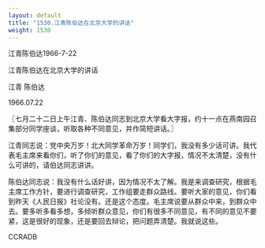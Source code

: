```yaml
---
layout: default
title: "1530.江青陈伯达在北京大学的讲话"
weight: 1530
---
```


江青陈伯达1966-7-22

江青陈伯达在北京大学的讲话

江青 陈伯达

1966.07.22

〖七月二十二日上午江青、陈伯达同志到北京大学看大字报，约十一点在燕南园召集部分同学座谈，听取各种不同意见，并作简短讲话。〗

江青同志说：党中央万岁！北大同学革命万岁！同学们，我没有多少话可讲。我代表毛主席来看你们，听了你们的意见，看了你们的大字报，情况不太清楚，没有什么可讲的，请伯达同志讲讲。

陈伯达同志说：我没有什么话好讲，因为情况不太了解。我是来调查研究，根据毛主席工作方针，要进行调查研究，工作组要走群众路线。要听大家的意见，你们看到昨天《人民日报》社论没有。还是这个态度。毛主席说要从群众中来，到群众中去。要多听多看多想，多倾听群众意见，你们有很多不同意见，有不同的意见不要紧，这是很好的现象，还是要回去辩论，把问题弄清楚。我就说这些。

CCRADB

